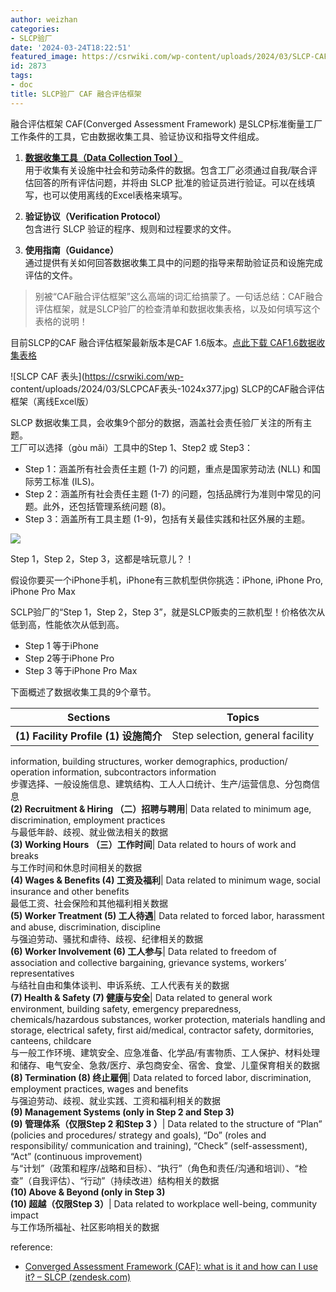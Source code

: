 ```yaml
---
author: weizhan
categories:
- SLCP验厂
date: '2024-03-24T18:22:51'
featured_image: https://csrwiki.com/wp-content/uploads/2024/03/SLCP-CAF.jpg
id: 2873
tags:
- doc
title: SLCP验厂 CAF 融合评估框架
---
```


融合评估框架 CAF(Converged Assessment Framework)
是SLCP标准衡量工厂工作条件的工具，它由数据收集工具、验证协议和指导文件组成。

  1. **[数据收集工具（Data Collection Tool ）](https://csrwiki.com/slcp/slcp-data-collection-table-guideline/)**  
用于收集有关设施中社会和劳动条件的数据。包含工厂必须通过自我/联合评估回答的所有评估问题，并将由 SLCP
批准的验证员进行验证。可以在线填写，也可以使用离线的Excel表格来填写。

  2. **验证协议（Verification Protocol）**  
包含进行 SLCP 验证的程序、规则和过程要求的文件。

  3. **使用指南（Guidance）**  
通过提供有关如何回答数据收集工具中的问题的指导来帮助验证员和设施完成评估的文件。

> 别被“CAF融合评估框架”这么高端的词汇给搞蒙了。一句话总结：CAF融合评估框架，就是SLCP验厂的检查清单和数据收集表格，以及如何填写这个表格的说明！

目前SLCP的CAF 融合评估框架最新版本是CAF 1.6版本。[点此下载
CAF1.6数据收集表格](https://slcp.zendesk.com/hc/article_attachments/11954986185372)

![SLCP CAF 表头](https://csrwiki.com/wp-
content/uploads/2024/03/SLCPCAF表头-1024x377.jpg) SLCP的CAF融合评估框架（离线Excel版）

SLCP 数据收集工具，会收集9个部分的数据，涵盖社会责任验厂关注的所有主题。  
工厂可以选择（gòu mǎi）工具中的Step 1、Step2 或 Step3：

  * Step 1：涵盖所有社会责任主题 (1-7) 的问题，重点是国家劳动法 (NLL) 和国际劳工标准 (ILS)。
  * Step 2：涵盖所有社会责任主题 (1-7) 的问题，包括品牌行为准则中常见的问题。此外，还包括管理系统问题 (8)。
  * Step 3：涵盖所有工具主题 (1-9)，包括有关最佳实践和社区外展的主题。

![](https://csrwiki.com/wp-content/uploads/2024/05/SLCP-Step-1024x253.webp)

Step 1，Step 2，Step 3，这都是啥玩意儿？！

假设你要买一个iPhone手机，iPhone有三款机型供你挑选：iPhone, iPhone Pro, iPhone Pro Max

SCLP验厂的“Step 1，Step 2，Step 3”，就是SLCP贩卖的三款机型！价格依次从低到高，性能依次从低到高。

  * Step 1 等于iPhone
  * Step 2等于iPhone Pro
  * Step 3 等于iPhone Pro Max

下面概述了数据收集工具的9个章节。

**Sections**| **Topics**  
---|---  
**(1) Facility Profile  (1) 设施简介**| Step selection, general facility
information, building structures, worker demographics, production/ operation
information, subcontractors information  
步骤选择、一般设施信息、建筑结构、工人人口统计、生产/运营信息、分包商信息  
**(2) Recruitment & Hiring （二）招聘与聘用**| Data related to minimum age,
discrimination, employment practices  
与最低年龄、歧视、就业做法相关的数据  
**(3) Working Hours   （三）工作时间**| Data related to hours of work and breaks  
与工作时间和休息时间相关的数据  
**(4) Wages & Benefits (4) 工资及福利**| Data related to minimum wage, social
insurance and other benefits  
最低工资、社会保险和其他福利相关数据  
**(5) Worker Treatment   (5) 工人待遇**| Data related to forced labor, harassment
and abuse, discrimination, discipline  
与强迫劳动、骚扰和虐待、歧视、纪律相关的数据  
**(6) Worker Involvement   (6) 工人参与**| Data related to freedom of association
and collective bargaining, grievance systems, workers’ representatives  
与结社自由和集体谈判、申诉系统、工人代表有关的数据  
**(7) Health & Safety  (7) 健康与安全**| Data related to general work environment,
building safety, emergency preparedness, chemicals/hazardous substances,
worker protection, materials handling and storage, electrical safety, first
aid/medical, contractor safety, dormitories, canteens, childcare  
与一般工作环境、建筑安全、应急准备、化学品/有害物质、工人保护、材料处理和储存、电气安全、急救/医疗、承包商安全、宿舍、食堂、儿童保育相关的数据  
**(8) Termination   (8) 终止雇佣**| Data related to forced labor, discrimination,
employment practices, wages and benefits  
与强迫劳动、歧视、就业实践、工资和福利相关的数据  
**(9) Management Systems (only in Step 2 and Step 3)  
(9) 管理体系（仅限Step 2 和Step 3 ）**| Data related to the structure of “Plan”
(policies and procedures/ strategy and goals), “Do” (roles and responsibility/
communication and training), “Check” (self-assessment), “Act” (continuous
improvement)  
与“计划”（政策和程序/战略和目标）、“执行”（角色和责任/沟通和培训）、“检查”（自我评估）、“行动”（持续改进）结构相关的数据  
**(10) Above & Beyond (only in Step 3)  
(10) 超越（仅限Step 3）**| Data related to workplace well-being, community impact  
与工作场所福祉、社区影响相关的数据  
  
reference:

  * [Converged Assessment Framework (CAF): what is it and how can I use it? – SLCP (zendesk.com)](https://slcp.zendesk.com/hc/en-us/articles/360010438033-Converged-Assessment-Framework-CAF-what-is-it-and-how-can-I-use-it)


